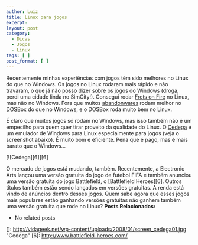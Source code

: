 ```yaml
---
author: Luiz
title: Linux para jogos
excerpt:
layout: post
category:
  - Dicas
  - Jogos
  - Linux
tags: [ ]
post_format: [ ]
---
```

Recentemente minhas experiências com jogos têm sido melhores no Linux do que no Windows. Os jogos no Linux rodaram mais rápido e não travaram, o que já não posso dizer sobre os jogos do Windows (droga, perdi uma cidade linda no SimCity!). Consegui rodar [Frets on Fire][1] no Linux, mas não no Windows. Fora que muitos [abandonwares][2] rodam melhor no [DOSBox][3] do que no Windows, e o DOSBox roda muito bem no Linux.

É claro que muitos jogos só rodam no Windows, mas isso também não é um empecilho para quem quer tirar proveito da qualidade do Linux. O [Cedega][4] é um emulador de Windows para Linux especialmente para jogos (veja o screenshot abaixo). É muito bom e eficiente. Pena que é pago, mas é mais barato que o Windows…

[![Cedega][6]][6]

O mercado de jogos está mudando, também. Recentemente, a Electronic Arts lançou uma versão gratuita do jogo de futebol FIFA e também anunciou uma versão gratuita do jogo Battlefield, o [Battlefield Heroes][6]. Outros títulos também estão sendo lançados em versões gratuitas. A renda está vindo de anúncios dentro desses jogos. Quem sabe agora que esses jogos mais populares estão ganhando versões gratuitas não ganhem também uma versão gratuita que rode no Linux? 
**Posts Relacionados:** 
*   No related posts












 [1]: http://fretsonfire.sourceforge.net/
 [2]: http://vidageek.net/2007/05/17/abandonware/
 [3]: http://www.dosbox.com/
 [4]: http://www.transgaming.com/products/cedega/
 []: http://vidageek.net/wp-content/uploads/2008/01/screen_cedega01.jpg "Cedega"
 [6]: http://www.battlefield-heroes.com/





